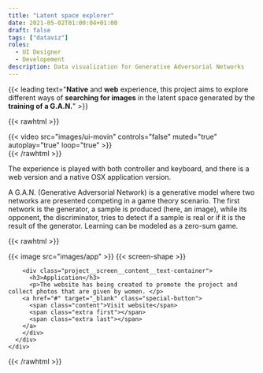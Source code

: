 ```yaml
---
title: "Latent space explorer"
date: 2021-05-02T01:00:04+01:00
draft: false
tags: ["dataviz"]
roles:
  - UI Designer
  - Developement
description: Data visualization for Generative Adversorial Networks
---
```


{{< leading text="**Native** and **web** experience, this project aims to explore different ways of **searching for images** in the latent space generated by the **training of a G.A.N.**" >}}

{{< rawhtml >}}
  <div class="float-right">
    {{< video src="images/ui-movin" controls="false" muted="true" autoplay="true" loop="true" >}}
  </div>
{{< /rawhtml >}}


The experience is played with both controller and keyboard, and there is a web version and a native OSX application version.

A G.A.N. (Generative Adversorial Network) is a generative model where two networks are presented competing in a game theory scenario. The first network is the generator, a sample is produced (here, an image), while its opponent, the discriminator, tries to detect if a sample is real or if it is the result of the generator. Learning can be modeled as a zero-sum game.

<!-- {{< image src="images/explaination" >}} -->

{{< rawhtml >}}

  </div>
    <div class="project__screen">
      <div class="project__screen__content">
        <div class="project__screen__content__image">
          {{< image src="images/app" >}}
          {{< screen-shape >}}
        </div>
        
        <div class="project__screen__content__text-container">
          <h3>Application</h3>
          <p>The website has being created to promote the project and collect photos that are given by women. </p>
        <a href="#" target="_blank" class="special-button">
          <span class="content">Visit website</span>
          <span class="extra first"></span>
          <span class="extra last"></span>
        </a>
        </div>
      </div>
    </div>

  <div class="container project__container">
{{< /rawhtml >}}
